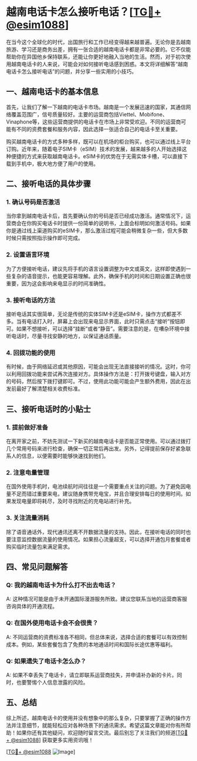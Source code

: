 # 越南电话卡怎么接听电话？[[TG💪+ @esim1088](https://t.me/s/esim1088)]

在当今这个全球化的时代，出国旅行和工作已经变得越来越普遍。无论你是去越南旅游、学习还是商务出差，拥有一张合适的越南电话卡都是非常必要的。它不仅能帮助你在异国他乡保持联系，还能让你更好地融入当地的生活。然而，对于初次使用越南电话卡的人来说，可能会对如何接听电话感到困惑。本文将详细解答“越南电话卡怎么接听电话”的问题，并分享一些实用的小技巧。

## 一、越南电话卡的基本信息

首先，让我们了解一下越南的电话卡市场。越南是一个发展迅速的国家，其通信网络覆盖范围广，信号质量较好。主要的运营商包括Viettel、Mobifone、Vinaphone等，这些运营商提供的电话卡在市场上非常受欢迎。不同的运营商可能有不同的资费套餐和服务内容，因此选择一张适合自己的电话卡至关重要。

购买越南电话卡的方式多种多样，既可以在机场的柜台购买，也可以通过线上平台订购。近年来，随着电子SIM卡（eSIM）技术的发展，越来越多的人开始选择这种便捷的方式来获取越南电话卡。eSIM卡的优势在于无需实体卡槽，可以直接下载到手机中，极大地方便了用户的使用。

## 二、接听电话的具体步骤

### 1. 确认号码是否激活

当你拿到越南电话卡后，首先要确认你的号码是否已经成功激活。通常情况下，运营商会在你购买电话卡时提供一份简单的说明书，上面会标明如何激活号码。如果你是通过线上渠道购买的eSIM卡，那么激活过程可能会稍微复杂一些，但大多数时候只需按照指示操作即可完成。

### 2. 设置语言环境

为了方便接听电话，建议先将手机的语言设置调整为中文或英文，这样即使遇到一些复杂的语音提示，也能更容易理解。此外，确保手机的时间和日期设置正确也很重要，因为这会影响来电显示的时间准确性。

### 3. 接听电话的方法

接听电话其实很简单，无论是传统的实体SIM卡还是eSIM卡，操作方式都差不多。当有电话打入时，屏幕上会出现来电显示界面，此时只需点击“接听”按钮即可。如果不想接听，可以选择“挂断”或者“静音”。需要注意的是，在嘈杂环境中接听电话时，尽量寻找安静的地方，以保证通话质量。

### 4. 回拨功能的使用

有时候，由于网络延迟或其他原因，可能会出现无法直接接听的情况。这时，你可以利用回拨功能来尝试再次连接对方。具体操作方法是：打开拨号键盘，输入对方的号码，然后按下拨打键即可。不过，使用此功能可能会产生额外费用，因此在出发前最好了解清楚相关收费标准。

## 三、接听电话时的小贴士

### 1. 提前做好准备

在离开家之前，不妨先测试一下新买的越南电话卡是否能正常使用。可以通过拨打几个常用号码来进行检查，确保一切正常后再出发。另外，记得提前保存好紧急联系人的信息，以便需要时能够快速找到他们。

### 2. 注意电量管理

在国外使用手机时，电池续航时间往往是一个需要重点关注的问题。为了避免因电量不足而错过重要来电，建议随身携带充电宝，并且合理安排每日的使用时间。如果发现电量即将耗尽，及时寻找附近的充电站进行补充。

### 3. 关注流量消耗

除了语音通话外，现代通讯还离不开数据流量的支持。因此，在接听电话的同时也要注意监控数据流量的使用情况。如果担心流量超支，可以选择开通包月套餐或者购买临时流量包来满足需求。

## 四、常见问题解答

### Q: 我的越南电话卡为什么打不出去电话？
A: 这种情况可能是由于未开通国际漫游服务所致。建议您联系当地的运营商客服咨询具体的开通流程。

### Q: 在国外使用电话卡会不会很贵？
A: 不同运营商的资费标准各不相同，但总体来说，选择合适的套餐可以有效控制成本。例如，某些套餐包含了免费的本地通话时间和国际长途优惠等福利。

### Q: 如果遗失了电话卡怎么办？
A: 如果不幸丢失了电话卡，请立即联系运营商挂失，并申请补办新的卡片。同时，也要警惕个人信息泄露的风险。

## 五、总结

综上所述，越南电话卡的使用并没有想象中的那么复杂，只要掌握了正确的操作方法并注意细节，就能轻松应对各种场景下的通讯需求。希望这篇文章能对你有所帮助！如果你还有其他疑问，欢迎随时留言交流。最后别忘了关注我们的频道[[TG💪+ @esim1088](https://t.me/s/esim1088)] 获取更多实用资讯哦！

[[TG💪+ @esim1088](https://t.me/s/esim1088) ![Image](https://i.postimg.cc/4NQfJmqS/Snipaste-2025-05-13-00-14-12.png)]